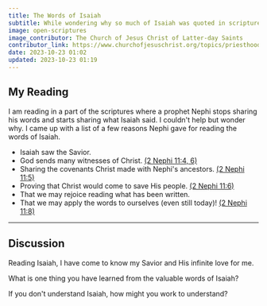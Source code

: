 ```yaml
---
title: The Words of Isaiah
subtitle: While wondering why so much of Isaiah was quoted in scripture, I found one prophet's reasons.
image: open-scriptures
image_contributor: The Church of Jesus Christ of Latter-day Saints
contributor_link: https://www.churchofjesuschrist.org/topics/priesthood/scriptures?lang=eng
date: 2023-10-23 01:02
updated: 2023-10-23 01:19
---
```


## My Reading
I am reading in a part of the scriptures where a prophet Nephi stops sharing his words and starts sharing what Isaiah said. I couldn't help but wonder why. I came up with a list of a few reasons Nephi gave for reading the words of Isaiah.

- Isaiah saw the Savior.
- God sends many witnesses of Christ. [(2 Nephi 11:4, 6)](https://www.churchofjesuschrist.org/study/scriptures/bofm/2-ne/11?lang=eng&id=p4,p6#p4)
- Sharing the covenants Christ made with Nephi's ancestors. [(2 Nephi 11:5)](https://www.churchofjesuschrist.org/study/scriptures/bofm/2-ne/11?lang=eng&id=p5#p5)
- Proving that Christ would come to save His people. [(2 Nephi 11:6)](https://www.churchofjesuschrist.org/study/scriptures/bofm/2-ne/11?lang=eng&id=p6#p6)
- That we may rejoice reading what has been written.
- That we may apply the words to ourselves (even still today)! [(2 Nephi 11:8)](https://www.churchofjesuschrist.org/study/scriptures/bofm/2-ne/11?lang=eng&id=p8#p8)

---
## Discussion
Reading Isaiah, I have come to know my Savior and His infinite love for me.

What is one thing you have learned from the valuable words of Isaiah?

If you don't understand Isaiah, how might you work to understand?
